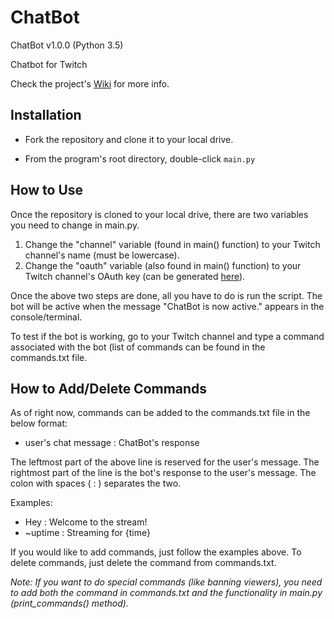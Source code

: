 # ChatBot

ChatBot v1.0.0 (Python 3.5)

Chatbot for Twitch

Check the project's [Wiki](https://github.com/Kwistech/ChatBot/wiki) for more info.

## Installation ##

+ Fork the repository and clone it to your local drive.

+ From the program's root directory, double-click `main.py`

## How to Use

Once the repository is cloned to your local drive, there are two variables you need to change in main.py.

1. Change the "channel" variable (found in main() function) to your Twitch channel's name (must be lowercase).
2. Change the "oauth" variable (also found in main() function) to your Twitch channel's OAuth key (can be generated [here](https://twitchapps.com/tmi/)).

Once the above two steps are done, all you have to do is run the script. The bot will be active when the message "ChatBot is now active." appears in the console/terminal.

To test if the bot is working, go to your Twitch channel and type a command associated with the bot (list of commands can be found in the commands.txt file.

## How to Add/Delete Commands

As of right now, commands can be added to the commands.txt file in the below format:

+ user's chat message : ChatBot's response

The leftmost part of the above line is reserved for the user's message. The rightmost part of the line is the bot's response to the user's message. The colon with spaces ( : ) separates the two.

Examples:

+ Hey : Welcome to the stream!
+ ~uptime : Streaming for {time}

If you would like to add commands, just follow the examples above. To delete commands, just delete the command from commands.txt.

*Note: If you want to do special commands (like banning viewers), you need to add both the command in commands.txt and the functionality in main.py (print_commands() method).*
